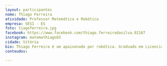 ```yaml
---
layout: participantes
nome: Thiago Ferreira
atividade: Professor Matemática e Robótica
empresa: SESI - ES
foto: tiagoferreira.jpg
facebook: https://www.facebook.com/thiago.ferreiradasilva.92167
instagram: matemathiago83
cidade: Vitória
bio: Thiago Ferreira é um apaixonado por robótica. Graduado em Licenciatura Plena em Matemática pela UFES (Universidade Federal do Espírito Santo) e aluno do curso de mestrado profissional em educação matemática, trabalha com robótica educacional desde 2009. Acredita que as aulas de robótica podem despertar sim o gosto natural nas crianças pelas áreas de ciências e tecnologia, e também que o aprendizado vai muito além da robótica.
conteudos:

---
```

